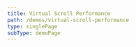 ```yaml
---
title: Virtual Scroll Performance
path: /demos/virtual-scroll-performance
type: singlePage
subType: demoPage
---
```

<div pbl-example-view="pbl-virtual-scroll-performance-demo-example" exampleStyle="flow" style="height: 100%"></div>
